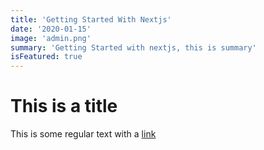 ```yaml
---
title: 'Getting Started With Nextjs'
date: '2020-01-15'
image: 'admin.png'
summary: 'Getting Started with nextjs, this is summary'
isFeatured: true
---
```


# This is a title

This is some regular text with a [link](http://raihanmuhammad.com)
